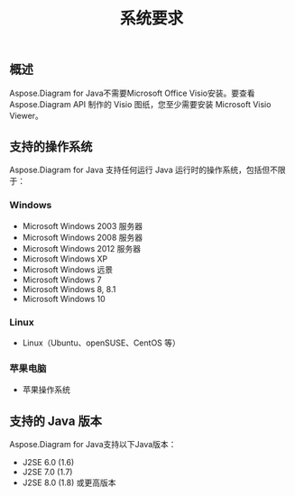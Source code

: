 ﻿---
title: 系统要求
type: docs
weight: 40
url: /zh/java/system-requirements/
---
## **概述**
Aspose.Diagram for Java不需要Microsoft Office Visio安装。要查看 Aspose.Diagram API 制作的 Visio 图纸，您至少需要安装 Microsoft Visio Viewer。
## **支持的操作系统**
Aspose.Diagram for Java 支持任何运行 Java 运行时的操作系统，包括但不限于：
### **Windows**
- Microsoft Windows 2003 服务器
- Microsoft Windows 2008 服务器
- Microsoft Windows 2012 服务器
- Microsoft Windows XP
- Microsoft Windows 远景
- Microsoft Windows 7
- Microsoft Windows 8, 8.1
- Microsoft Windows 10
### **Linux**
- Linux（Ubuntu、openSUSE、CentOS 等）
### **苹果电脑**
- 苹果操作系统
## **支持的 Java 版本**
Aspose.Diagram for Java支持以下Java版本：

- J2SE 6.0 (1.6)
- J2SE 7.0 (1.7)
- J2SE 8.0 (1.8) 或更高版本


